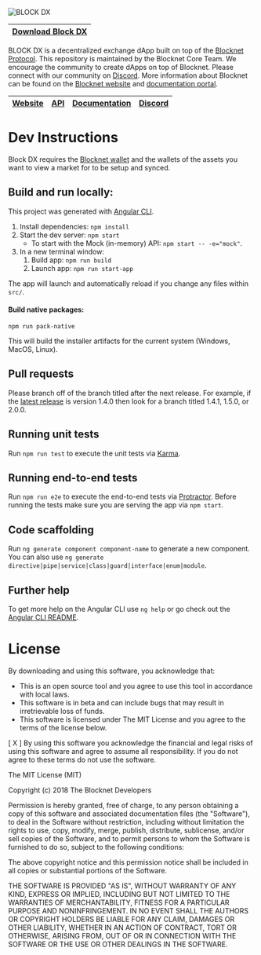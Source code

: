 ![BLOCK DX](BLOCKDX.png)

[Download Block DX](https://github.com/mraksoll4/block-dx/releases/latest) |
-------------|

BLOCK DX is a decentralized exchange dApp built on top of the [Blocknet Protocol](https://api.blocknet.co). This repository is maintained by the Blocknet Core Team. We encourage the community to create dApps on top of Blocknet. Please connect with our community on [Discord](https://discord.gg/2e6s7H8). More information about Blocknet can be found on the [Blocknet website](https://blocknet.co) and [documentation portal](https://docs.blocknet.co).

[Website](https://blockdx.com) | [API](https://api.blocknet.co) | [Documentation](https://docs.blocknet.co) | [Discord](https://discord.gg/2e6s7H8)
-------------|-------------|-------------|-------------

# Dev Instructions

Block DX requires the [Blocknet wallet](https://github.com/mraksoll4/blocknet/releases/latest) and the wallets of the assets you want to view a market for to be setup and synced.

## Build and run locally:

This project was generated with [Angular CLI](https://github.com/angular/angular-cli).

1. Install dependencies: `npm install`
1. Start the dev server: `npm start`
    * To start with the Mock (in-memory) API: `npm start -- -e="mock"`.
1. In a new terminal window:
    1. Build app: `npm run build`
    1. Launch app: `npm run start-app`

The app will launch and automatically reload if you change any files within `src/`.

#### Build native packages:
 
`npm run pack-native`

This will build the installer artifacts for the current system (Windows, MacOS, Linux).

## Pull requests

Please branch off of the branch titled after the next release. For example, if the [latest release](https://github.com/mraksoll4/block-dx/releases/latest) is version 1.4.0 then look for a branch titled 1.4.1, 1.5.0, or 2.0.0.

## Running unit tests

Run `npm run test` to execute the unit tests via [Karma](https://karma-runner.github.io).

## Running end-to-end tests

Run `npm run e2e` to execute the end-to-end tests via [Protractor](http://www.protractortest.org/).
Before running the tests make sure you are serving the app via `npm start`.

## Code scaffolding

Run `ng generate component component-name` to generate a new component. You can also use `ng generate directive|pipe|service|class|guard|interface|enum|module`.

## Further help

To get more help on the Angular CLI use `ng help` or go check out the [Angular CLI README](https://github.com/angular/angular-cli/blob/master/README.md).

# License

By downloading and using this software, you acknowledge that:
- This is an open source tool and you agree to use this tool in accordance with local laws.
- This software is in beta and can include bugs that may result in irretrievable loss of funds.
- This software is licensed under The MIT License and you agree to the terms of the license below.

[ X ] By using this software you acknowledge the financial and legal risks of using this software and agree to assume all responsibility. If you do not agree to these terms do not use the software.

The MIT License (MIT)

Copyright (c) 2018 The Blocknet Developers

Permission is hereby granted, free of charge, to any person obtaining a copy of this software and associated documentation files (the "Software"), to deal in the Software without restriction, including without limitation the rights to use, copy, modify, merge, publish, distribute, sublicense, and/or sell copies of the Software, and to permit persons to whom the Software is furnished to do so, subject to the following conditions:

The above copyright notice and this permission notice shall be included in all copies or substantial portions of the Software.

THE SOFTWARE IS PROVIDED "AS IS", WITHOUT WARRANTY OF ANY KIND, EXPRESS OR IMPLIED, INCLUDING BUT NOT LIMITED TO THE WARRANTIES OF MERCHANTABILITY, FITNESS FOR A PARTICULAR PURPOSE AND NONINFRINGEMENT. IN NO EVENT SHALL THE AUTHORS OR COPYRIGHT HOLDERS BE LIABLE FOR ANY CLAIM, DAMAGES OR OTHER LIABILITY, WHETHER IN AN ACTION OF CONTRACT, TORT OR OTHERWISE, ARISING FROM, OUT OF OR IN CONNECTION WITH THE SOFTWARE OR THE USE OR OTHER DEALINGS IN THE SOFTWARE.

